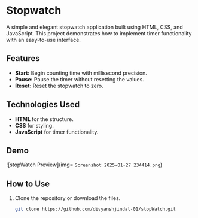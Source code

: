 # Stopwatch

A simple and elegant stopwatch application built using HTML, CSS, and JavaScript. This project demonstrates how to implement timer functionality with an easy-to-use interface.

## Features

- **Start:** Begin counting time with millisecond precision.
- **Pause:** Pause the timer without resetting the values.
- **Reset:** Reset the stopwatch to zero.

## Technologies Used

- **HTML** for the structure.
- **CSS** for styling.
- **JavaScript** for timer functionality.

## Demo

![stopWatch Preview](img=  `Screenshot 2025-01-27 234414.png`)

## How to Use

1. Clone the repository or download the files.
   ```bash
   git clone https://github.com/divyanshjindal-01/stopWatch.git
